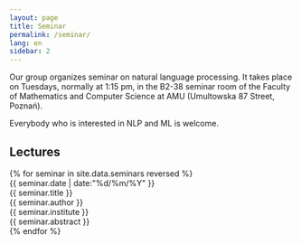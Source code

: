 ```yaml
---
layout: page
title: Seminar
permalink: /seminar/
lang: en
sidebar: 2
---
```


Our group organizes seminar on natural language processing. It takes place on
Tuesdays, normally at 1:15 pm, in the B2-38 seminar room of the Faculty of
Mathematics and Computer Science at AMU (Umultowska 87 Street, Poznań).

Everybody who is interested in NLP and ML is welcome.

Lectures
--------

<div class="seminars">
  {% for seminar in site.data.seminars reversed %}
  <div class="seminar">
    <div class="date">{{ seminar.date | date:"%d/%m/%Y" }}</div>
    <div class="box">
      <div class="title">{{ seminar.title }}</div>
      <div class="author">{{ seminar.author }}</div>
      <span class="institute">{{ seminar.institute }}</span>
      <div class="abstract">{{ seminar.abstract }}</div>
    </div>
  </div>
  {% endfor %}
</div>
